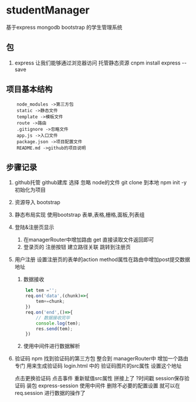 # studentManager
基于express mongodb bootstrap 的学生管理系统


## 包
1. express 让我们能够通过浏览器访问 托管静态资源
    cnpm install express --save


## 项目基本结构

```
    node_modules ->第三方包
    static ->静态文件
    template ->模板文件
    route ->路由
    .gitignore ->忽略文件
    app.js ->入口文件
    package.json ->项目配置文件
    README.md ->github的项目说明
```

## 步骤记录

1. github托管
    github建库 选择 忽略 node的文件
    git clone 到本地
    npm init -y 初始化为项目

2. 资源导入
    bootstrap

3. 静态布局实现
    使用bootstrap
        表单,表格,栅格,面板,列表组

4.  登陆&注册页显示
    1. 在managerRouter中增加路由 get
        直接读取文件返回即可
    2. 登录页的 注册按钮 建立路径关联 跳转到注册页

5. 用户注册
    设置注册页的表单的action method属性在路由中增加post提交数据地址
    1. 数据接收 
    ```javascript
        let tem ='';
        req.on('data',(chunk)=>{
            tem+=chunk;
        })
        req.on('end',()=>{
            // 数据接收完毕
            console.log(tem);
            res.send(tem);
        })
    ```

    2. 使用中间件进行数据解析
6. 验证码
    npm 找到验证码的第三方包
    整合到  managerRouter中
    增加一个路由 专门 用来生成验证码
    login.html 中的 验证码图片的src属性 设置这个地址
    
    点击更换验证码
        点击事件 重新赋值src属性 拼接上了 ?时间戳
    session保存验证码
        装包 express-session
        使用中间件
            删除不必要的配置设置
        就可以在 req.session 进行数据的操作了


